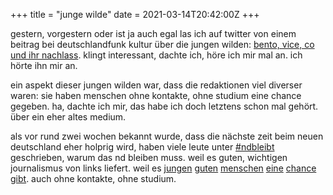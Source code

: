 +++
title = "junge wilde"
date = 2021-03-14T20:42:00Z
+++


gestern, vorgestern oder ist ja auch egal las ich auf twitter von einem beitrag bei deutschlandfunk kultur über die jungen wilden: [bento, vice, co und ihr nachlass](https://www.deutschlandfunkkultur.de/vice-bento-und-co-der-nachlass-der-jungen-wilden.1264.de.html?dram:article_id=494030). klingt interessant, dachte ich, höre ich mir mal an. ich hörte ihn mir an.

ein aspekt dieser jungen wilden war, dass die redaktionen viel diverser waren: sie haben menschen ohne kontakte, ohne studium eine chance gegeben. ha, dachte ich mir, das habe ich doch letztens schon mal gehört. über ein eher altes medium.

als vor rund zwei wochen bekannt wurde, dass die nächste zeit beim neuen deutschland eher holprig wird, haben viele leute unter [#ndbleibt](https://twitter.com/search?q=ndbleibt&f=live) geschrieben, warum das nd bleiben muss. weil es guten, wichtigen journalismus von links liefert. weil es [jungen](https://twitter.com/mrcl_mrvls/status/1365287652556238848) [guten](https://twitter.com/MaxZeising/status/1365292913912131584) [menschen](https://twitter.com/MAschemeyer/status/1365289691524825091) [eine](https://twitter.com/tochtersatire/status/1365266871956742146) [chance](https://twitter.com/shehadistan/status/1365367626298511366) [gibt](https://twitter.com/maschawiekaleko/status/1365246723480825857). auch ohne kontakte, ohne studium.